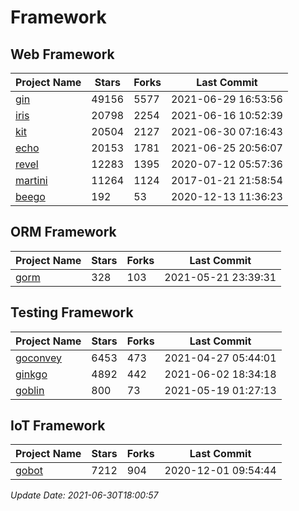 # Framework

## Web Framework
| Project Name | Stars | Forks | Last Commit |
| ------------ | ----- | ----- | ----------- |
| [gin](https://github.com/gin-gonic/gin) | 49156 | 5577 | 2021-06-29 16:53:56 |
| [iris](https://github.com/kataras/iris) | 20798 | 2254 | 2021-06-16 10:52:39 |
| [kit](https://github.com/go-kit/kit) | 20504 | 2127 | 2021-06-30 07:16:43 |
| [echo](https://github.com/labstack/echo) | 20153 | 1781 | 2021-06-25 20:56:07 |
| [revel](https://github.com/revel/revel) | 12283 | 1395 | 2020-07-12 05:57:36 |
| [martini](https://github.com/go-martini/martini) | 11264 | 1124 | 2017-01-21 21:58:54 |
| [beego](https://github.com/astaxie/beego) | 192 | 53 | 2020-12-13 11:36:23 |

## ORM Framework
| Project Name | Stars | Forks | Last Commit |
| ------------ | ----- | ----- | ----------- |
| [gorm](https://github.com/jinzhu/gorm) | 328 | 103 | 2021-05-21 23:39:31 |

## Testing Framework
| Project Name | Stars | Forks | Last Commit |
| ------------ | ----- | ----- | ----------- |
| [goconvey](https://github.com/smartystreets/goconvey) | 6453 | 473 | 2021-04-27 05:44:01 |
| [ginkgo](https://github.com/onsi/ginkgo) | 4892 | 442 | 2021-06-02 18:34:18 |
| [goblin](https://github.com/franela/goblin) | 800 | 73 | 2021-05-19 01:27:13 |

## IoT Framework
| Project Name | Stars | Forks | Last Commit |
| ------------ | ----- | ----- | ----------- |
| [gobot](https://github.com/hybridgroup/gobot) | 7212 | 904 | 2020-12-01 09:54:44 |

*Update Date: 2021-06-30T18:00:57*
